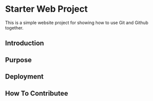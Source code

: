 # Starter Web Project
This is a simple website project for 
showing how to use Git and Github together.
## Introduction

## Purpose

## Deployment

## How To Contributee

